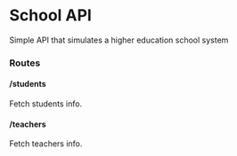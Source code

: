# School API
Simple API that simulates a higher education school system

### Routes
#### /students
Fetch students info.

#### /teachers
Fetch teachers info.
